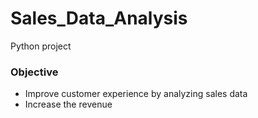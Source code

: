 # Sales_Data_Analysis
Python project

### Objective 
- Improve customer experience by analyzing sales data 
- Increase the revenue

